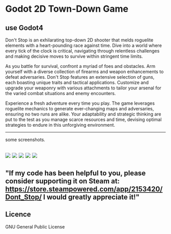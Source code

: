 # Godot 2D Town-Down Game

use Godot4
---
Don't Stop is an exhilarating top-down 2D shooter that melds roguelite elements with a heart-pounding race against time. Dive into a world where every tick of the clock is critical, navigating through relentless challenges and making decisive moves to survive within stringent time limits.

As you battle for survival, confront a myriad of foes and obstacles. Arm yourself with a diverse collection of firearms and weapon enhancements to defeat adversaries. Don't Stop features an extensive selection of guns, each boasting unique traits and tactical applications. Customize and upgrade your weaponry with various attachments to tailor your arsenal for the varied combat situations and enemy encounters.

Experience a fresh adventure every time you play. The game leverages roguelite mechanics to generate ever-changing maps and adversaries, ensuring no two runs are alike. Your adaptability and strategic thinking are put to the test as you manage scarce resources and time, devising optimal strategies to endure in this unforgiving environment.

---
some screenshots.

![](https://cdn.akamai.steamstatic.com/steam/apps/2153420/ss_63b2c9ef793884f2350867f8a2e3de2736409658.600x338.jpg?t=1686724624)
![](https://cdn.akamai.steamstatic.com/steam/apps/2153420/ss_32937ef935edd2eb1c99160a6e07640e7c2c8419.600x338.jpg?t=1686724624)
![](https://cdn.akamai.steamstatic.com/steam/apps/2153420/ss_57261280329e2fe4f1d100070c94ad8e13b598e8.600x338.jpg?t=1686724624)
![](https://cdn.akamai.steamstatic.com/steam/apps/2153420/ss_a39d197c761923741c28c07edb45333ac540fbbd.600x338.jpg?t=1686724624)
![](https://cdn.akamai.steamstatic.com/steam/apps/2153420/ss_53b0d23c10bb63ff53dda98ee2bbaba2b99bf264.600x338.jpg?t=1686724624)
---
"If my code has been helpful to you, please consider supporting it on Steam at: https://store.steampowered.com/app/2153420/Dont_Stop/ I would greatly appreciate it!"
---
Licence
---
GNU General Public License
